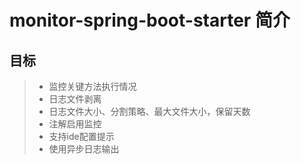 # monitor-spring-boot-starter 简介

## 目标

> * 监控关键方法执行情况
> * 日志文件剥离
> * 日志文件大小、分割策略、最大文件大小，保留天数
> * 注解启用监控
> * 支持ide配置提示
> * 使用异步日志输出

